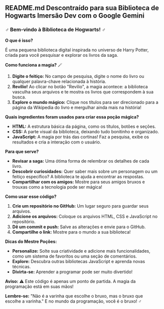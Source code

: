 ## **README.md Descontraído para sua Biblioteca de Hogwarts** Imersão Dev com o Google Gemini

### **‍♂️ Bem-vindo à Biblioteca de Hogwarts! ‍♂️**

**O que é isso?**

É uma pequena biblioteca digital inspirada no universo de Harry Potter, criada para você pesquisar e explorar os livros da saga. 

**Como funciona a magia?** 🪄

1. **Digite o feitiço:** No campo de pesquisa, digite o nome do livro ou qualquer palavra-chave relacionada à história.
2. **Revilio!** Ao clicar no botão "Revilio", a magia acontece: a biblioteca vasculha seus arquivos e te mostra os livros que correspondem à sua busca.
3. **Explore o mundo mágico:** Clique nos títulos para ser direcionado para a página da Wikipedia do livro e mergulhar ainda mais na história!

**Quais ingredientes foram usados para criar essa poção mágica?** 

* **HTML:** A estrutura básica da página, como os títulos, botões e seções.
* **CSS:** A parte visual da biblioteca, deixando tudo bonitinho e organizado.
* **JavaScript:** A magia por trás das cortinas! Faz a pesquisa, exibe os resultados e cria a interação com o usuário.

**Para que serve?**

* **Revisar a saga:** Uma ótima forma de relembrar os detalhes de cada livro.
* **Descobrir curiosidades:** Quer saber mais sobre um personagem ou um feitiço específico? A biblioteca te ajuda a encontrar as respostas.
* **Compartilhar com os amigos:** Mostre para seus amigos bruxos e trouxas como a tecnologia pode ser mágica!

**Como usar esse código?**

1. **Crie um repositório no GitHub:** Um lugar seguro para guardar seus arquivos.
2. **Adicione os arquivos:** Coloque os arquivos HTML, CSS e JavaScript no repositório.
3. **Dê um commit e push:** Salve as alterações e envie para o GitHub.
4. **Compartilhe o link:** Mostre para o mundo a sua biblioteca!

**Dicas do Mestre Poções:**

* **Personalize:** Solte sua criatividade e adicione mais funcionalidades, como um sistema de favoritos ou uma seção de comentários.
* **Explore:** Descubra outras bibliotecas JavaScript e aprenda novas técnicas.
* **Divirta-se:** Aprender a programar pode ser muito divertido!

**Aviso:** ⚠️  Este código é apenas um ponto de partida. A magia da programação está em suas mãos! 

**Lembre-se:**  "Não é a varinha que escolhe o bruxo, mas o bruxo que escolhe a varinha."  E no mundo da programação, você é o bruxo! ‍♂️
